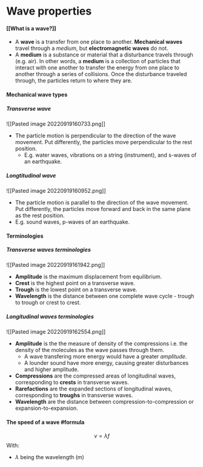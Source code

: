 # Wave properties
#### [[What is a wave?]]
- A **wave** is a transfer from one place to another. **Mechanical waves** travel through a *medium*, but **electromagnetic waves** do not.
- A **medium** is a substance or material that a disturbance travels through (e.g. air). In other words, a **medium** is a collection of particles that interact with one another to transfer the energy from one place to another through a series of collisions. Once the disturbance traveled through, the particles return to where they are.

#### Mechanical wave types
##### Transverse wave
![[Pasted image 20220919160733.png]]
- The particle motion is perpendicular to the direction of the wave movement. Put differently, the particles move perpendicular to the rest position.
	- E.g. water waves, vibrations on a string (instrument), and s-waves of an earthquake.
##### Longtitudinal wave 
![[Pasted image 20220919160952.png]]
- The particle motion is parallel to the direction of the wave movement. Put differently, the particles move forward and back in the same plane as the rest position.
- E.g. sound waves, p-waves of an earthquake.

#### Terminologies
##### Transverse waves terminologies
![[Pasted image 20220919161942.png]]
- **Amplitude** is the maximum displacement from equilibrium.
- **Crest** is the highest point on a transverse wave.
- **Trough** is the lowest point on a transverse wave.
- **Wavelength** is the distance between one complete wave cycle - trough to trough or crest to crest.
##### Longitudinal waves terminologies
![[Pasted image 20220919162554.png]]
- **Amplitude** is the the measure of density of the compressions i.e. the density of the molecules as the wave passes through them.
	- A wave transfering more energy would have a greater *amplitude*.
	- A lounder sound have more energy, causing greater disturbances and higher amplitude.
- **Compressions** are the compressed areas of longitudinal waves, corresponding to **crests** in transverse waves. 
- **Rarefactions** are the expanded sections of longitudinal waves, corresponding to **troughs** in transverse waves.
- **Wavelength** are the distance between compression-to-compression or expansion-to-expansion.

#### The speed of a wave #formula 
$$v = \lambda f$$
With:
- $\lambda$ being the wavelength (m)